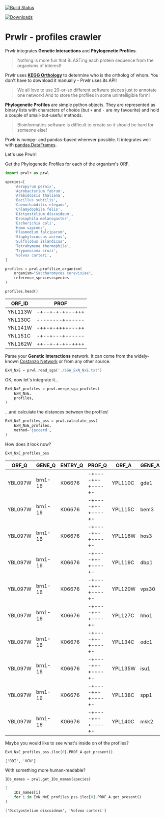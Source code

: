 [![Build Status](https://travis-ci.org/dizak/prwlr.svg?branch=master)](https://travis-ci.org/dizak/prwlr)

[![Downloads](https://pepy.tech/badge/prwlr)](https://pepy.tech/project/prwlr)

# Prwlr - profiles crawler

Prwlr integrates **Genetic Interactions** and **Phylogenetic Profiles**.

> Nothing is more fun that BLASTing each protein sequence from the organisms of interest!


Prwlr uses **[KEGG Orthology](http://www.genome.jp/kegg/ko.html)** to determine who is the ortholog of whom.
You don't have to download it manually - Prwlr uses its API!

> We all love to use 20-or-so different software pieces just to annotate one network! And to store the profiles in some unintelligible form!

**Phylogenetic Profiles** are simple python objects. They are represented as binary lists with characters of choice (but ```+``` and ```-``` are my favourite) and hold a couple of small-but-useful methods.

> Bioinformatics software is difficult to create so it should be hard for someone else!

Prwlr is numpy- and pandas-based wherever possible. It integrates well with [pandas.DataFrames](https://pandas.pydata.org/pandas-docs/stable/generated/pandas.DataFrame.html).

Let's use Prwlr!

Get the Phylogenetic Profiles for each of the organism's ORF.

```python
import prwlr as prwl

species=[
    'Aeropyrum pernix',
    'Agrobacterium fabrum',
    'Arabidopsis thaliana',
    'Bacillus subtilis',
    'Caenorhabditis elegans',
    'Chlamydophila felis',
    'Dictyostelium discoideum',
    'Drosophila melanogaster',
    'Escherichia coli',
    'Homo sapiens',
    'Plasmodium falciparum',
    'Staphylococcus aureus',
    'Sulfolobus islandicus',
    'Tetrahymena thermophila',
    'Trypanosoma cruzi',
    'Volvox carteri',
]

profiles = prwl.profilize_organism(
    organism="Saccharomyces cerevisiae",
    reference_species=species
)

profiles.head()
```

|ORF_ID|PROF
|------|----
|YNL113W|-+--+-+-++--+++
|YNL130C|--------+------
|YNL141W|-++-+-++++---++
|YNL151C|-+--+---+------
|YNL162W|++--+-+-++-++++

Parse your **Genetic Interactions** network. It can come from the widely-known [Costanzo Network](http://science.sciencemag.org/content/353/6306/aaf1420) or from any other source.

```python
ExN_NxE = prwl.read_sga('./SGA_ExN_NxE.txt')
```

OK, now let's integrate it...

```python
ExN_NxE_profiles = prwl.merge_sga_profiles(
    ExN_NxE,
    profiles,
)
```

...and calculate the distances between the profiles!

```python
ExN_NxE_profiles_pss = prwl.calculate_pss(
    ExN_NxE_profiles,
    method='jaccard',
)
```

How does it look now?

```python
ExN_NxE_profiles_pss
```

|ORF_Q|GENE_Q|ENTRY_Q|PROF_Q|ORF_A|GENE_A|ENTRY_A|PROF_A|GIS|SMF_Q|SMF_A|DMF|PSS
|-----|------|-------|------|-----|------|-------|------|---|-----|-----|---|---
|YBL097W|brn1-16|K06676|-+----++-+----+-|YPL110C|gde1|K18696|------+--------+|0.0219|0.8542|1.0235|0.8962|0.8333333
|YBL097W|brn1-16|K06676|-+----++-+----+-|YPL115C|bem3|K19840|----------------|0.0121|0.8542|0.9865|0.8547|1.0
|YBL097W|brn1-16|K06676|-+----++-+----+-|YPL116W|hos3|K11484|----------------|-0.0147|0.8542|1.01|0.8481|1.0
|YBL097W|brn1-16|K06676|-+----++-+----+-|YPL119C|dbp1|K11594|-+--+-++-++--+-+|-0.0036|0.8542|1.013|0.8617|0.5555556
|YBL097W|brn1-16|K06676|-+----++-+----+-|YPL120W|vps30|K08334|-+--+-++-+----++|-0.0488|0.8542|0.871|0.6952|0.2857143
|YBL097W|brn1-16|K06676|-+----++-+----+-|YPL127C|hho1|K11275|-+--+-++-+-----+|0.0082|0.8542|0.996|0.8589|0.42857143
|YBL097W|brn1-16|K06676|-+----++-+----+-|YPL134C|odc1|K15110|----+-++-+-----+|-0.0139|0.8542|1.025|0.8616|0.5714286
|YBL097W|brn1-16|K06676|-+----++-+----+-|YPL135W|isu1|K22068|-+--+-++-++--++-|0.0368|0.8542|0.9295|0.8308|0.375
|YBL097W|brn1-16|K06676|-+----++-+----+-|YPL138C|spp1|K14960|-------+-+------|-0.0763|0.8542|0.9973|0.7756|0.6
|YBL097W|brn1-16|K06676|-+----++-+----+-|YPL140C|mkk2|K08294|----------------|-0.025|0.8542|1.011|0.8386|1.0

Maybe you would like to see what's inside on of the profiles?

```python
ExN_NxE_profiles_pss.iloc[0].PROF_A.get_present()
```

```
['DDI', 'VCN']
```

With something more human-readable?

```python
IDs_names = prwl.get_IDs_names(species)

[
    IDs_names[i]
    for i in ExN_NxE_profiles_pss.iloc[0].PROF_A.get_present()
]
```

```
['Dictyostelium discoideum', 'Volvox carteri']
```
